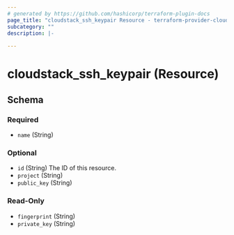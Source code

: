 ```yaml
---
# generated by https://github.com/hashicorp/terraform-plugin-docs
page_title: "cloudstack_ssh_keypair Resource - terraform-provider-cloudstack"
subcategory: ""
description: |-
  
---
```


# cloudstack_ssh_keypair (Resource)





<!-- schema generated by tfplugindocs -->
## Schema

### Required

- `name` (String)

### Optional

- `id` (String) The ID of this resource.
- `project` (String)
- `public_key` (String)

### Read-Only

- `fingerprint` (String)
- `private_key` (String)


